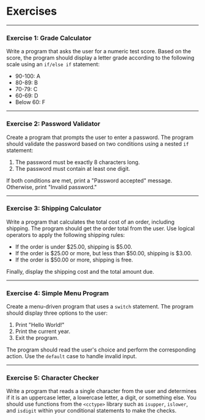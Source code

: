 # Exercises

***

### Exercise 1: Grade Calculator
Write a program that asks the user for a numeric test score. Based on the score, the program should display a letter grade according to the following scale using an `if/else if` statement:
* 90-100: A
* 80-89: B
* 70-79: C
* 60-69: D
* Below 60: F

---

### Exercise 2: Password Validator
Create a program that prompts the user to enter a password. The program should validate the password based on two conditions using a nested `if` statement:
1.  The password must be exactly 8 characters long.
2.  The password must contain at least one digit.

If both conditions are met, print a "Password accepted" message. Otherwise, print "Invalid password."

---

### Exercise 3: Shipping Calculator
Write a program that calculates the total cost of an order, including shipping. The program should get the order total from the user. Use logical operators to apply the following shipping rules:
* If the order is under $25.00, shipping is $5.00.
* If the order is $25.00 or more, but less than $50.00, shipping is $3.00.
* If the order is $50.00 or more, shipping is free.

Finally, display the shipping cost and the total amount due.

---

### Exercise 4: Simple Menu Program
Create a menu-driven program that uses a `switch` statement. The program should display three options to the user:
1.  Print "Hello World!"
2.  Print the current year.
3.  Exit the program.

The program should read the user's choice and perform the corresponding action. Use the `default` case to handle invalid input.

---

### Exercise 5: Character Checker
Write a program that reads a single character from the user and determines if it is an uppercase letter, a lowercase letter, a digit, or something else. You should use functions from the `<cctype>` library such as `isupper`, `islower`, and `isdigit` within your conditional statements to make the checks.